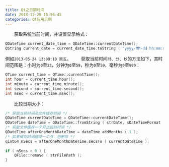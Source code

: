 ```yaml
---
title: Qt之日期时间
date: 2018-12-28 15:56:45
categories: Qt应用示例
---
```

&emsp;&emsp;获取系统当前时间，并设置显示格式：

``` cpp
QDateTime current_date_time = QDateTime::currentDateTime();
QString current_date = current_date_time.toString ( "yyyy-MM-dd hh:mm:ss ddd" );
```

例如`2013-05-24 13:09:10 周五`。
&emsp;&emsp;获取当前时间`时`、`分`、`秒`的方法如下，其时间范围是：小时为`0`至`23`，分钟为`0`至`59`，秒为`0`至`59`，毫秒为`0`至`999`：

``` cpp
QTime current_time = QTime::currentTime();
int hour = current_time.hour();
int minute = current_time.minute();
int second = current_time.second();
int msec = current_time.msec();
```

&emsp;&emsp;比较日期大小：

``` cpp
/* 获取当前时间及文件缓存时间 */
QDateTime currentDateTime = QDateTime::currentDateTime();
QDateTime dateTime = QDateTime::fromString ( strDate, sDateTimeFormat );
/* 获取文件缓存一个月之后的时间 */
QDateTime afterOneMonthDateTime = dateTime.addMonths ( 1 );
/* 如果缓存时间超过一个月，则删除 */
qint64 nSecs = afterOneMonthDateTime.secsTo ( currentDateTime );
​
if ( nSecs > 0 ) {
    QFile::remove ( strFilePath );
}
```